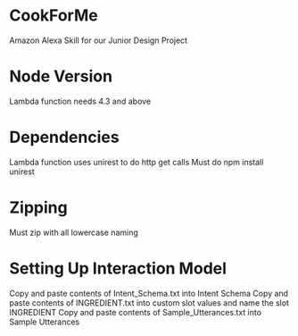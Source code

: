 # CookForMe
Amazon Alexa Skill for our Junior Design Project

# Node Version
Lambda function needs 4.3 and above

# Dependencies
Lambda function uses unirest to do http get calls
Must do npm install unirest

# Zipping
Must zip with all lowercase naming

# Setting Up Interaction Model
Copy and paste contents of Intent_Schema.txt into Intent Schema
Copy and paste contents of INGREDIENT.txt into custom slot values and name the slot INGREDIENT
Copy and paste contents of Sample_Utterances.txt into Sample Utterances